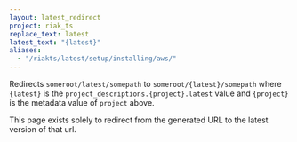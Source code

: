 ```yaml
---
layout: latest_redirect
project: riak_ts
replace_text: latest
latest_text: "{latest}"
aliases:
  - "/riakts/latest/setup/installing/aws/"
---
```


Redirects `someroot/latest/somepath` to `someroot/{latest}/somepath` 
where `{latest}` is the `project_descriptions.{project}.latest` value
and `{project}` is the metadata value of `project` above.

This page exists solely to redirect from the generated URL to the latest version of
that url.




